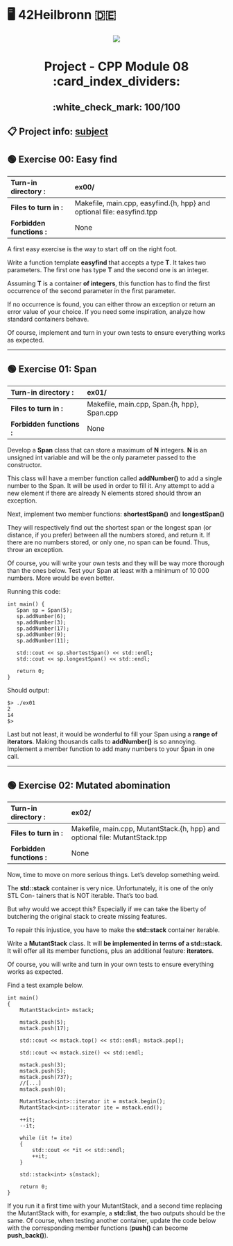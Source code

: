 # :desktop_computer: 42Heilbronn :de:

<p align="center">
  <img src="https://github.com/Tilek12/42-project-badges/blob/main/badges/cppm.png">
</p>

<h1 align="center">
 Project - CPP Module 08 :card_index_dividers:
</h1>

<h2 align="center">
 :white_check_mark: 100/100
</h2>

## :clipboard: Project info: [subject](https://github.com/Tilek12/42HN-CPP_Module_08/blob/master/.git_docs/subject_cpp_08.pdf)

## :green_circle: **Exercise 00: Easy find**

**Turn-in directory :**   | ex00/
|:---|:---|
**Files to turn in :**    | Makefile, main.cpp, easyfind.{h, hpp} and optional file: easyfind.tpp
**Forbidden functions :** | None

A first easy exercise is the way to start off on the right foot.

Write a function template **easyfind** that accepts a type **T**. It takes two parameters.
The first one has type **T** and the second one is an integer.

Assuming **T** is a container **of integers**, this function has to find the first occurrence of the second parameter in the first parameter.

If no occurrence is found, you can either throw an exception or return an error value of your choice. If you need some inspiration, analyze how standard containers behave.

Of course, implement and turn in your own tests to ensure everything works as expected.

--------------------------------------------

## :green_circle: **Exercise 01: Span**

**Turn-in directory :**   | ex01/
|:---|:---|
**Files to turn in :**    | Makefile, main.cpp, Span.{h, hpp}, Span.cpp
**Forbidden functions :** | None

Develop a **Span** class that can store a maximum of **N** integers. **N** is an unsigned int variable and will be the only parameter passed to the constructor.

This class will have a member function called **addNumber()** to add a single number to the Span. It will be used in order to fill it. Any attempt to add a new element if there are already N elements stored should throw an exception.

Next, implement two member functions: **shortestSpan()** and **longestSpan()**

They will respectively find out the shortest span or the longest span (or distance, if you prefer) between all the numbers stored, and return it. If there are no numbers stored, or only one, no span can be found. Thus, throw an exception.

Of course, you will write your own tests and they will be way more thorough than the ones below. Test your Span at least with a minimum of 10 000 numbers. More would be even better.

Running this code:

 ```
int main() {
    Span sp = Span(5);
    sp.addNumber(6);
    sp.addNumber(3);
    sp.addNumber(17);
    sp.addNumber(9);
    sp.addNumber(11);

    std::cout << sp.shortestSpan() << std::endl;
    std::cout << sp.longestSpan() << std::endl;

    return 0;
}
```

Should output:

```
$> ./ex01
2
14
$>
```

Last but not least, it would be wonderful to fill your Span using a **range of iterators**. Making thousands calls to **addNumber()** is so annoying. Implement a member function to add many numbers to your Span in one call.

--------------------------------------------

## :green_circle: **Exercise 02: Mutated abomination**

**Turn-in directory :**   | ex02/
|:---|:---|
**Files to turn in :**    | Makefile, main.cpp, MutantStack.{h, hpp} and optional file: MutantStack.tpp
**Forbidden functions :** | None

Now, time to move on more serious things. Let’s develop something weird.

The **std::stack** container is very nice. Unfortunately, it is one of the only STL Con- tainers that is NOT iterable. That’s too bad.

But why would we accept this? Especially if we can take the liberty of butchering the original stack to create missing features.

To repair this injustice, you have to make the **std::stack** container iterable.

Write a **MutantStack** class. It will **be implemented in terms of a std::stack**.
It will offer all its member functions, plus an additional feature: **iterators**.

Of course, you will write and turn in your own tests to ensure everything works as expected.

Find a test example below.

```
int main()
{
    MutantStack<int> mstack;

    mstack.push(5);
    mstack.push(17);

    std::cout << mstack.top() << std::endl; mstack.pop();

    std::cout << mstack.size() << std::endl;

    mstack.push(3);
    mstack.push(5);
    mstack.push(737);
    //[...]
    mstack.push(0);

    MutantStack<int>::iterator it = mstack.begin();
    MutantStack<int>::iterator ite = mstack.end();

    ++it;
    --it;

    while (it != ite)
    {
        std::cout << *it << std::endl;
        ++it;
    }

    std::stack<int> s(mstack);

    return 0;
}
```

If you run it a first time with your MutantStack, and a second time replacing the MutantStack with, for example, a **std::list**, the two outputs should be the same. Of course, when testing another container, update the code below with the corresponding member functions (**push()** can become **push_back()**).

